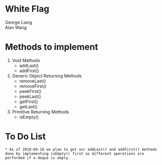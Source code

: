 # White Flag
George Liang
<br>
Alan Wang
# Methods to implement 
1. Void Methods
	* addLast()
	* addFirst()
2. Generic Object Returning Methods
	* removeLast()
	* removeFirst()
	* peekFirst()
	* peekLast()
	* getFirst()
	* getLast()
3. Primitive Returning Methods
	* isEmpty()
# To Do List
	* As of 2018-04-18 we plan to get our addLast() and addFirst() methods done by implementing isEmpty() first as different operations are performed if a deque is empty.
